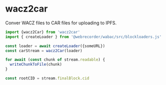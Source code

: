 # wacz2car
Conver WACZ files to CAR files for uploading to IPFS.

```JavaScript
import {wacz2Car} from 'wacz2car'
import { createLoader } from '@webrecorder/wabac/src/blockloaders.js'

const loader = await createLoader({someURL})
const carStream = wacz2Car(loader)

for await (const chunk of stream.readable) {
  writeChunkToFile(chunk)
}

const rootCID = stream.finalBlock.cid
```
